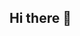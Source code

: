 ## Hi there 👋

<!--
**stdout-zhou/stdout-zhou** is a ✨ _special_ ✨ repository because its `README.md` (this file) appears on your GitHub profile.

Here are some ideas to get you started:

- 🔭 I have been working in the autonomous driving industry for four years. I have worked in data infra, cloud infra, and ML infra team.
- 🌱 I’m focus on learning ml sys.
- 🤔 I participated in algorithm competitions during my school years.
- 📫 How to reach me: stdoutzhou@gmail.com
-->

